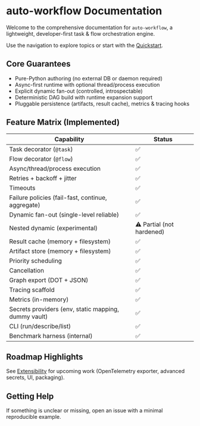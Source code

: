 # auto-workflow Documentation

Welcome to the comprehensive documentation for `auto-workflow`, a lightweight, developer-first task & flow orchestration engine.

Use the navigation to explore topics or start with the [Quickstart](quickstart.md).

## Core Guarantees
- Pure-Python authoring (no external DB or daemon required)
- Async-first runtime with optional thread/process execution
- Explicit dynamic fan-out (controlled, introspectable)
- Deterministic DAG build with runtime expansion support
- Pluggable persistence (artifacts, result cache), metrics & tracing hooks

## Feature Matrix (Implemented)
| Capability | Status |
|------------|--------|
| Task decorator (`@task`) | ✅ |
| Flow decorator (`@flow`) | ✅ |
| Async/thread/process execution | ✅ |
| Retries + backoff + jitter | ✅ |
| Timeouts | ✅ |
| Failure policies (fail-fast, continue, aggregate) | ✅ |
| Dynamic fan-out (single-level reliable) | ✅ |
| Nested dynamic (experimental) | ⚠️ Partial (not hardened) |
| Result cache (memory + filesystem) | ✅ |
| Artifact store (memory + filesystem) | ✅ |
| Priority scheduling | ✅ |
| Cancellation | ✅ |
| Graph export (DOT + JSON) | ✅ |
| Tracing scaffold | ✅ |
| Metrics (in-memory) | ✅ |
| Secrets providers (env, static mapping, dummy vault) | ✅ |
| CLI (run/describe/list) | ✅ |
| Benchmark harness (internal) | ✅ |

## Roadmap Highlights
See [Extensibility](extensibility.md) for upcoming work (OpenTelemetry exporter, advanced secrets, UI, packaging).

## Getting Help
If something is unclear or missing, open an issue with a minimal reproducible example.
